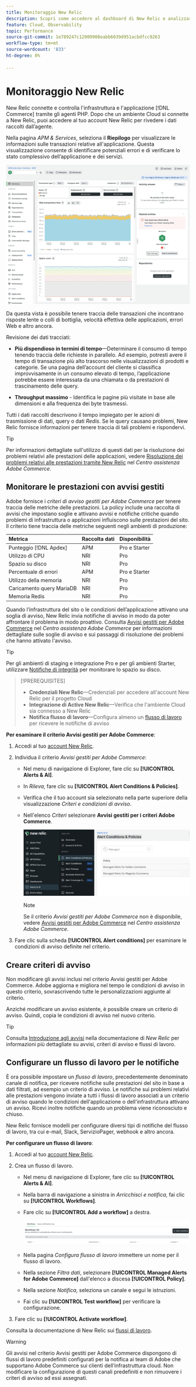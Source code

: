 ```yaml
---
title: Monitoraggio New Relic
description: Scopri come accedere al dashboard di New Relic e analizzare i dati del progetto di infrastruttura cloud di Adobe Commerce.
feature: Cloud, Observability
topic: Performance
source-git-commit: 1e789247c12009908eabb6039d951acbdfcc9263
workflow-type: tm+mt
source-wordcount: '833'
ht-degree: 0%

---
```


# Monitoraggio New Relic

New Relic connette e controlla l&#39;infrastruttura e l&#39;applicazione [!DNL Commerce] tramite gli agenti PHP. Dopo che un ambiente Cloud si connette a New Relic, puoi accedere al tuo account New Relic per rivedere i dati raccolti dall’agente.

Nella pagina _APM &amp; Services_, seleziona il **Riepilogo** per visualizzare le informazioni sulle transazioni relative all&#39;applicazione. Questa visualizzazione consente di identificare potenziali errori e di verificare lo stato complessivo dell’applicazione e dei servizi.

![Panoramica di Cloud Project New Relic](../../assets/new-relic/dashboard.png)

Da questa vista è possibile tenere traccia delle transazioni che incontrano risposte lente o colli di bottiglia, velocità effettiva delle applicazioni, errori Web e altro ancora.

Revisione dei dati tracciati:

- **Più dispendioso in termini di tempo**—Determinare il consumo di tempo tenendo traccia delle richieste in parallelo. Ad esempio, potresti avere il tempo di transazione più alto trascorso nelle visualizzazioni di prodotti e categorie. Se una pagina dell’account del cliente si classifica improvvisamente in un consumo elevato di tempo, l’applicazione potrebbe essere interessata da una chiamata o da prestazioni di trascinamento delle query.

- **Throughput massimo** - Identifica le pagine più visitate in base alle dimensioni e alla frequenza dei byte trasmessi.

Tutti i dati raccolti descrivono il tempo impiegato per le azioni di trasmissione di dati, query o dati _Redis_. Se le query causano problemi, New Relic fornisce informazioni per tenere traccia di tali problemi e rispondervi.

>[!TIP]
>
>Per informazioni dettagliate sull&#39;utilizzo di questi dati per la risoluzione dei problemi relativi alle prestazioni delle applicazioni, vedere [Risoluzione dei problemi relativi alle prestazioni tramite New Relic](https://experienceleague.adobe.com/docs/commerce-knowledge-base/kb/troubleshooting/miscellaneous/troubleshoot-performance-using-new-relic-on-magento-commerce.html?lang=it) nel _Centro assistenza Adobe Commerce_.

## Monitorare le prestazioni con avvisi gestiti

Adobe fornisce i _criteri di avviso gestiti per Adobe Commerce_ per tenere traccia delle metriche delle prestazioni. La policy include una raccolta di avvisi che impostano soglie e attivano avvisi e notifiche critiche quando problemi di infrastruttura o applicazioni influiscono sulle prestazioni del sito. Il criterio tiene traccia delle metriche seguenti negli ambienti di produzione:

| Metrica | Raccolta dati | Disponibilità |
|:-------------------|:----------------|:----------------|
| Punteggio [!DNL Apdex] | APM | Pro e Starter |
| Utilizzo di CPU | NRI | Pro |
| Spazio su disco | NRI | Pro |
| Percentuale di errori | APM | Pro e Starter |
| Utilizzo della memoria | NRI | Pro |
| Caricamento query MariaDB | NRI | Pro |
| Memoria Redis | NRI | Pro |

Quando l’infrastruttura del sito o le condizioni dell’applicazione attivano una soglia di avviso, New Relic invia notifiche di avviso in modo da poter affrontare il problema in modo proattivo. Consulta [Avvisi gestiti per Adobe Commerce](https://experienceleague.adobe.com/docs/commerce-knowledge-base/kb/support-tools/managed-alerts/managed-alerts-for-magento-commerce.html?lang=it) nel _Centro assistenza Adobe Commerce_ per informazioni dettagliate sulle soglie di avviso e sui passaggi di risoluzione dei problemi che hanno attivato l&#39;avviso.

>[!TIP]
>
>Per gli ambienti di staging e integrazione Pro e per gli ambienti Starter, utilizzare [Notifiche di integrità](../integrations/health-notifications.md) per monitorare lo spazio su disco.

>[!PREREQUISITES]
>
>- **Credenziali New Relic**—Credenziali per accedere all&#39;account New Relic per il progetto Cloud
>- **Integrazione di Active New Relic**—Verifica che l&#39;ambiente Cloud sia connesso a New Relic
>- **Notifica flusso di lavoro**—Configura almeno un [flusso di lavoro](#set-up-a-workflow-for-notifications) per ricevere le notifiche di avviso

**Per esaminare il criterio Avvisi gestiti per Adobe Commerce**:

1. Accedi al tuo [account New Relic](https://login.newrelic.com/login).

1. Individua il criterio _Avvisi gestiti per Adobe Commerce_:

   - Nel menu di navigazione di Explorer, fare clic su **[!UICONTROL Alerts & AI]**.

   - In _Rileva_, fare clic su **[!UICONTROL Alert Conditions & Policies]**.

   - Verifica che il tuo account sia selezionato nella parte superiore della visualizzazione _Criteri e condizioni di avviso_.

   - Nell&#39;elenco _Criteri_ selezionare **Avvisi gestiti per i criteri Adobe Commerce**.

     ![Criteri di avviso generati](../../assets/new-relic/managed-alerts-policy.png)

     >[!NOTE]
     >
     >Se il criterio _Avvisi gestiti per Adobe Commerce_ non è disponibile, vedere [Avvisi gestiti per Adobe Commerce](https://experienceleague.adobe.com/docs/commerce-knowledge-base/kb/support-tools/managed-alerts/managed-alerts-for-magento-commerce.html?lang=it) nel _Centro assistenza Adobe Commerce_.

1. Fare clic sulla scheda **[!UICONTROL Alert conditions]** per esaminare le condizioni di avviso definite nel criterio.

## Creare criteri di avviso

Non modificare gli avvisi inclusi nel criterio Avvisi gestiti per Adobe Commerce. Adobe aggiorna e migliora nel tempo le condizioni di avviso in questo criterio, sovrascrivendo tutte le personalizzazioni aggiunte al criterio.

Anziché modificare un avviso esistente, è possibile creare un criterio di avviso. Quindi, copia le condizioni di avviso nel nuovo criterio.

>[!TIP]
>
>Consulta [Introduzione agli avvisi](https://docs.newrelic.com/docs/alerts/overview/) nella documentazione di _New Relic_ per informazioni più dettagliate su avvisi, criteri di avviso e flussi di lavoro.

## Configurare un flusso di lavoro per le notifiche

È ora possibile impostare un _flusso di lavoro_, precedentemente denominato canale di notifica, per ricevere notifiche sulle prestazioni del sito in base a dati filtrati, ad esempio un criterio di avviso. Le notifiche sui problemi relativi alle prestazioni vengono inviate a tutti i flussi di lavoro associati a un criterio di avviso quando le condizioni dell&#39;applicazione o dell&#39;infrastruttura attivano un avviso. Ricevi inoltre notifiche quando un problema viene riconosciuto e chiuso.

New Relic fornisce modelli per configurare diversi tipi di notifiche del flusso di lavoro, tra cui e-mail, Slack, ServizioPager, webhook e altro ancora.

**Per configurare un flusso di lavoro**:

1. Accedi al tuo [account New Relic](https://login.newrelic.com/login).

1. Crea un flusso di lavoro.

   - Nel menu di navigazione di Explorer, fare clic su **[!UICONTROL Alerts & AI]**.

   - Nella barra di navigazione a sinistra in _Arricchisci e notifica_, fai clic su **[!UICONTROL Workflows]**.

   - Fare clic su **[!UICONTROL Add a workflow]** a destra.

     ![Aggiungi flusso di lavoro in New Relic](../../assets/new-relic/add-a-workflow.png)

   - Nella pagina _Configura flusso di lavoro_ immettere un nome per il flusso di lavoro.

   - Nella sezione _Filtra dati_, selezionare **[!UICONTROL Managed Alerts for Adobe Commerce]** dall&#39;elenco a discesa **[!UICONTROL Policy]**.

   - Nella sezione _Notifica_, seleziona un canale e segui le istruzioni.

   - Fai clic su **[!UICONTROL Test workflow]** per verificare la configurazione.

1. Fare clic su **[!UICONTROL Activate workflow]**.

Consulta la documentazione di New Relic sui [flussi di lavoro](https://docs.newrelic.com/docs/alerts-applied-intelligence/applied-intelligence/incident-workflows/incident-workflows/).

>[!WARNING]
>
>Gli avvisi nel criterio Avvisi gestiti per Adobe Commerce dispongono di flussi di lavoro predefiniti configurati per la notifica ai team di Adobe che supportano Adobe Commerce sui clienti dell’infrastruttura cloud. Non modificare la configurazione di questi canali predefiniti e non rimuovere i criteri di avviso ad essi assegnati.
